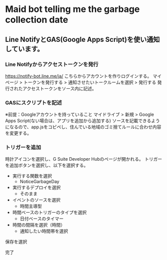 # Maid bot telling me the garbage collection date

## Line NotifyとGAS(Google Apps Script)を使い通知しています。

### Line Notifyからアクセストークンを発行
https://notify-bot.line.me/ja/
こちらからアカウントを作りログインする。
マイページ > トークンを発行する > 通知させたいトークルームを選択 > 発行する
発行されたアクセストークンをソース内に記述。

### GASにスクリプトを記述
※前提：Googleアカウントを持っていること
マイドライブ > 新規 > Google Apps Script(ない場合は、アプリを追加から追加する) 
ソースを記載できるようになるので、app.jsをコピペし、住んでいる地域のゴミ捨てルールに合わせ内容を変更する。

### トリガーを追加
時計アイコンを選択し、G Suite Developer Hubのページが開かれる。
トリガーを追加ボタンを選択し、以下を選択する。
- 実行する関数を選択
  - NoticeGarbageDay
- 実行するデプロイを選択
  - そのまま
- イベントのソースを選択
  - 時間主導型
- 時間ベースのトリガーのタイプを選択
  - 日付ベースのタイマー
- 時間の間隔を選択（時間）
  - 通知したい時間帯を選択
 
 保存を選択
 
 完了
